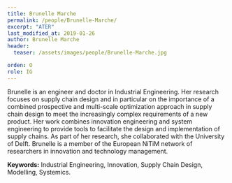 ```yaml
---
title: Brunelle Marche
permalink: /people/Brunelle-Marche/
excerpt: "ATER"
last_modified_at: 2019-01-26
author: Brunelle Marche
header:
  teaser: /assets/images/people/Brunelle-Marche.jpg

orden: O
role: IG
---
```


Brunelle is an engineer and doctor in Industrial Engineering. Her research focuses on supply chain design and in particular on the importance of a combined prospective and multi-scale optimization approach in supply chain design to meet the increasingly complex requirements of a new product. Her work combines innovation engineering and system engineering to provide tools to facilitate the design and implementation of supply chains.  As part of her research, she collaborated with the University of Delft.
Brunelle is a member of the European NiTiM network of researchers in innovation and technology management.

**Keywords:** Industrial Engineering, Innovation, Supply Chain Design, Modelling, Systemics.

